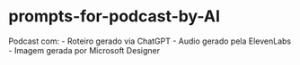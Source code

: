 # prompts-for-podcast-by-AI
Podcast com:  - Roteiro gerado via ChatGPT - Audio gerado pela ElevenLabs - Imagem gerada por Microsoft Designer
